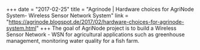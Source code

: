 +++
date = "2017-02-25"
title = "Agrinode | Hardware choices for AgriNode System- Wireless Sensor Network System"
link = "https://agrinode.blogspot.de/2017/02/hardware-choices-for-agrinode-system.html"
+++
The goal of AgriNode project is to build a Wireless Sensor Network - WSN for agricultural applications such as greenhouse management, monitoring water quality for a fish farm. 